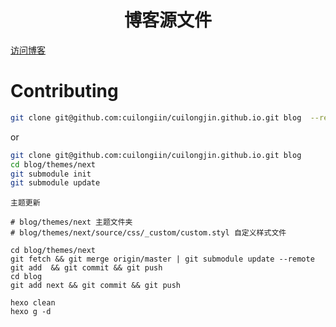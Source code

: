 <h1 align="center">博客源文件</h1>

<span align="center"><a href="https://cuilongjin.github.io">访问博客</a></span>


# Contributing

```sh
git clone git@github.com:cuilongiin/cuilongjin.github.io.git blog  --recursive
```

or

```sh
git clone git@github.com:cuilongiin/cuilongjin.github.io.git blog
cd blog/themes/next
git submodule init
git submodule update
```

```
主题更新

# blog/themes/next 主题文件夹
# blog/themes/next/source/css/_custom/custom.styl 自定义样式文件

cd blog/themes/next
git fetch && git merge origin/master | git submodule update --remote
git add  && git commit && git push
cd blog
git add next && git commit && git push
```

```
hexo clean
hexo g -d
```